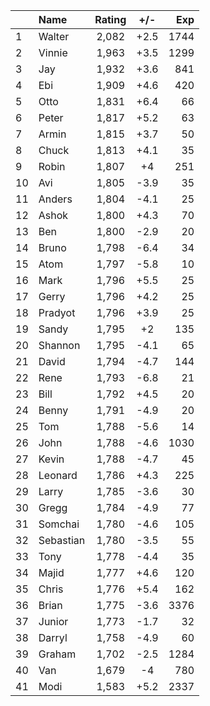| |Name|Rating|+/-|Exp|
|-|:---|:----:|:-:|--:|
|1|Walter|2,082|+2.5|1744|
|2|Vinnie|1,963|+3.5|1299|
|3|Jay|1,932|+3.6|841|
|4|Ebi|1,909|+4.6|420|
|5|Otto|1,831|+6.4|66|
|6|Peter|1,817|+5.2|63|
|7|Armin|1,815|+3.7|50|
|8|Chuck|1,813|+4.1|35|
|9|Robin|1,807|+4|251|
|10|Avi|1,805|-3.9|35|
|11|Anders|1,804|-4.1|25|
|12|Ashok|1,800|+4.3|70|
|13|Ben|1,800|-2.9|20|
|14|Bruno|1,798|-6.4|34|
|15|Atom|1,797|-5.8|10|
|16|Mark|1,796|+5.5|25|
|17|Gerry|1,796|+4.2|25|
|18|Pradyot|1,796|+3.9|25|
|19|Sandy|1,795|+2|135|
|20|Shannon|1,795|-4.1|65|
|21|David|1,794|-4.7|144|
|22|Rene|1,793|-6.8|21|
|23|Bill|1,792|+4.5|20|
|24|Benny|1,791|-4.9|20|
|25|Tom|1,788|-5.6|14|
|26|John|1,788|-4.6|1030|
|27|Kevin|1,788|-4.7|45|
|28|Leonard|1,786|+4.3|225|
|29|Larry|1,785|-3.6|30|
|30|Gregg|1,784|-4.9|77|
|31|Somchai|1,780|-4.6|105|
|32|Sebastian|1,780|-3.5|55|
|33|Tony|1,778|-4.4|35|
|34|Majid|1,777|+4.6|120|
|35|Chris|1,776|+5.4|162|
|36|Brian|1,775|-3.6|3376|
|37|Junior|1,773|-1.7|32|
|38|Darryl|1,758|-4.9|60|
|39|Graham|1,702|-2.5|1284|
|40|Van|1,679|-4|780|
|41|Modi|1,583|+5.2|2337|
